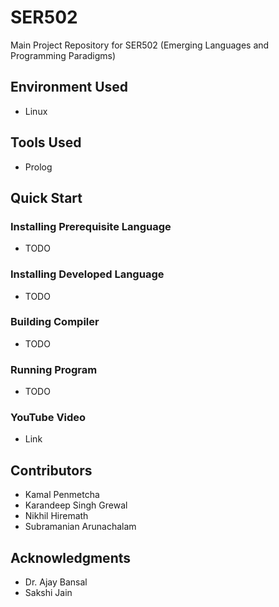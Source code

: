 # SER502
Main Project Repository for SER502 (Emerging Languages and Programming Paradigms)

## Environment Used
- Linux

## Tools Used
- Prolog

## Quick Start
### Installing Prerequisite Language
- TODO

### Installing Developed Language
- TODO

### Building Compiler
- TODO

### Running Program
- TODO

### YouTube Video
- Link

## Contributors
- Kamal Penmetcha
- Karandeep Singh Grewal
- Nikhil Hiremath
- Subramanian Arunachalam

## Acknowledgments
- Dr. Ajay Bansal
- Sakshi Jain

